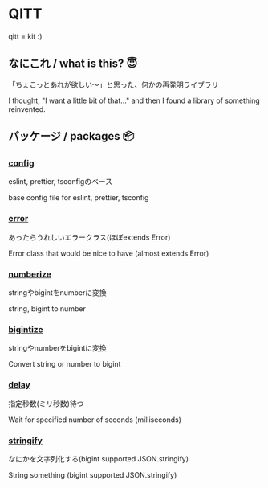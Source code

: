 # QITT

qitt = kit :)

## なにこれ / what is this? 😇

「ちょこっとあれが欲しい〜」と思った、何かの再発明ライブラリ

I thought, "I want a little bit of that..." and then I found a library of something reinvented.

## パッケージ / packages 📦

### [config](https://npmjs.com/package/@qitt/config)

eslint, prettier, tsconfigのベース

base config file for eslint, prettier, tsconfig

### [error](https://npmjs.com/package/@qitt/error)

あったらうれしいエラークラス(ほぼextends Error)

Error class that would be nice to have (almost extends Error)

### [numberize](https://npmjs.com/package/@qitt/numberize)

stringやbigintをnumberに変換

string, bigint to number

### [bigintize](https://npmjs.com/package/@qitt/bigintize)

stringやnumberをbigintに変換

Convert string or number to bigint

### [delay](https://npmjs.com/package/@qitt/delay)

指定秒数(ミリ秒数)待つ

Wait for specified number of seconds (milliseconds)

### [stringify](https://npmjs.com/package/@qitt/stringify)

なにかを文字列化する(bigint supported JSON.stringify)

String something (bigint supported JSON.stringify)
